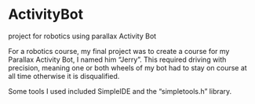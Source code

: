# ActivityBot
project for robotics using parallax Activity Bot


For a robotics course, my final project was to create a course for my Parallax Activity Bot, 
I named him “Jerry”. This required driving with precision, meaning one or both wheels of my 
bot had to stay on course at all time otherwise it is disqualified. 

Some tools I used included SimpleIDE and the “simpletools.h” library.
